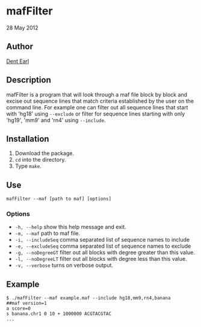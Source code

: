 # mafFilter

28 May 2012

## Author

[Dent Earl](https://github.com/dentearl/)

## Description
mafFilter is a program that will look through a maf file block by block and excise out sequence lines that match criteria established by the user on the command line. For example one can filter out all sequence lines that start with 'hg18' using <code>--exclude</code> or filter for sequence lines starting with only 'hg19', 'mm9' and 'rn4' using <code>--include</code>.

## Installation
1. Download the package.
2. <code>cd</code> into the directory.
3. Type <code>make</code>.

## Use
<code>mafFilter --maf [path to maf] [options] </code>

### Options
* <code>-h, --help</code>   show this help message and exit.
* <code>-m, --maf</code>   path to maf file.
* <code>-i, --includeSeq</code>   comma separated list of sequence names to include
* <code>-e, --excludeSeq</code>   comma separated list of sequence names to exclude
* <code>-g, --noDegreeGT</code>       filter out all blocks with degree greater than this value.
* <code>-l, --noDegreeLT</code>       filter out all blocks with degree less than this value.
* <code>-v, --verbose</code>   turns on verbose output.

## Example
    $ ./mafFilter --maf example.maf --include hg18,mm9,rn4,banana
    ##maf version=1
    a score=0
    s banana.chr1 0 10 + 1000000 ACGTACGTAC
    ...
    

